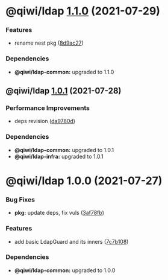 # @qiwi/ldap [1.1.0](https://github.com/qiwi/ldap/compare/@qiwi/ldap@1.0.1...@qiwi/ldap@1.1.0) (2021-07-29)


### Features

* rename nest pkg ([8d9ac27](https://github.com/qiwi/ldap/commit/8d9ac27ba5b0d3819da064463e5b399caf08d264))





### Dependencies

* **@qiwi/ldap-common:** upgraded to 1.1.0

## @qiwi/ldap [1.0.1](https://github.com/qiwi/ldap/compare/@qiwi/ldap@1.0.0...@qiwi/ldap@1.0.1) (2021-07-28)


### Performance Improvements

* deps revision ([da9780d](https://github.com/qiwi/ldap/commit/da9780d8404897a40a9536989ff51e8001eb31b1))





### Dependencies

* **@qiwi/ldap-common:** upgraded to 1.0.1
* **@qiwi/ldap-infra:** upgraded to 1.0.1

# @qiwi/ldap 1.0.0 (2021-07-27)


### Bug Fixes

* **pkg:** update deps, fix vuls ([3af78fb](https://github.com/qiwi/ldap/commit/3af78fb9d953b56c9344a713c3c6a40faba1baed))


### Features

* add basic LdapGuard and its inners ([7c7b108](https://github.com/qiwi/ldap/commit/7c7b1088c140eeca875b77d47c08059969c302a7))





### Dependencies

* **@qiwi/ldap-common:** upgraded to 1.0.0
